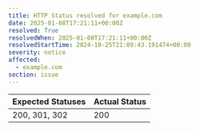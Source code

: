 ```yaml
---
title: HTTP Status resolved for example.com
date: 2025-01-08T17:21:11+00:00Z
resolved: True
resolvedWhen: 2025-01-08T17:21:11+00:00Z
resolvedStartTime: 2024-10-25T21:09:43.191474+00:00
severity: notice
affected:
  - example.com
section: issue
---
```


| Expected Statuses | Actual Status  |
|-------------------|----------------|
| 200, 301, 302 | 200 |
